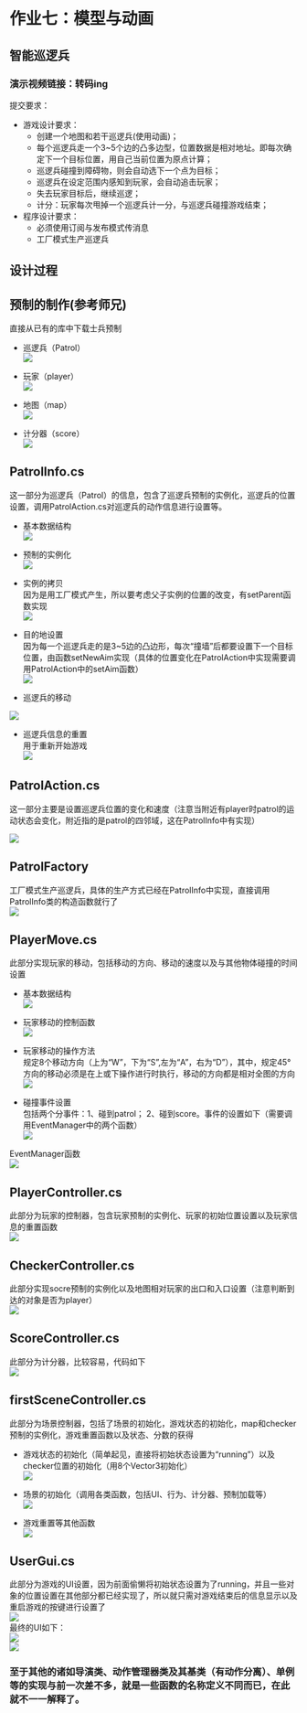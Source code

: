 # 作业七：模型与动画
## 智能巡逻兵  
### 演示视频链接：转码ing
提交要求：
- 游戏设计要求： 
   - 创建一个地图和若干巡逻兵(使用动画)；
   - 每个巡逻兵走一个3~5个边的凸多边型，位置数据是相对地址。即每次确定下一个目标位置，用自己当前位置为原点计算；
   - 巡逻兵碰撞到障碍物，则会自动选下一个点为目标；
   - 巡逻兵在设定范围内感知到玩家，会自动追击玩家；
   - 失去玩家目标后，继续巡逻；
   - 计分：玩家每次甩掉一个巡逻兵计一分，与巡逻兵碰撞游戏结束；
- 程序设计要求： 
   - 必须使用订阅与发布模式传消息 
   - 工厂模式生产巡逻兵  

## 设计过程    
## 预制的制作(参考师兄)  
直接从已有的库中下载士兵预制  
- 巡逻兵（Patrol）  
![](images/patrol0.png)  
  
- 玩家（player）  
![](images/player0.png)  
  
- 地图（map）  
![](images/map0.png)  
  
- 计分器（score）  
![](images/score0.png)  
  
  
    

## PatrolInfo.cs  
这一部分为巡逻兵（Patrol）的信息，包含了巡逻兵预制的实例化，巡逻兵的位置设置，调用PatrolAction.cs对巡逻兵的动作信息进行设置等。   
- 基本数据结构  
![](images/str.png)  
  
- 预制的实例化  
![](images/patrol1.png)  
  
- 实例的拷贝  
因为是用工厂模式产生，所以要考虑父子实例的位置的改变，有setParent函数实现  
![](images/par.png)  
  
- 目的地设置  
因为每一个巡逻兵走的是3~5边的凸边形，每次“撞墙”后都要设置下一个目标位置，由函数setNewAim实现（具体的位置变化在PatrolAction中实现需要调用PatrolAction中的setAim函数）  
![](images/aim.png)  
  
- 巡逻兵的移动  
  
![](images/move.png)  
  
- 巡逻兵信息的重置  
用于重新开始游戏  
![](images/reset.png)  
  
## PatrolAction.cs  
这一部分主要是设置巡逻兵位置的变化和速度（注意当附近有player时patrol的运动状态会变化，附近指的是patrol的四邻域，这在PatrolInfo中有实现）  
  
![](images/aim2.png)  
  
## PatrolFactory  
工厂模式生产巡逻兵，具体的生产方式已经在PatrolInfo中实现，直接调用PatrolInfo类的构造函数就行了  
![](images/fac.png)  
  
## PlayerMove.cs  
此部分实现玩家的移动，包括移动的方向、移动的速度以及与其他物体碰撞的时间设置  
- 基本数据结构  
![](images/str2.png)  
  
- 玩家移动的控制函数  
![](images/movecon.png)  
  
- 玩家移动的操作方法  
规定8个移动方向（上为“W”，下为“S”,左为“A”，右为“D”），其中，规定45°方向的移动必须是在上或下操作进行时执行，移动的方向都是相对全图的方向  
![](images/dir.png)  
  
- 碰撞事件设置  
包括两个分事件：1、碰到patrol； 2、碰到score。事件的设置如下（需要调用EventManager中的两个函数）  
![](images/peng.png)  
  
EventManager函数  
![](images/event.png)  
  
## PlayerController.cs
此部分为玩家的控制器，包含玩家预制的实例化、玩家的初始位置设置以及玩家信息的重置函数  
![](images/playercon.png)  
  
## CheckerController.cs  
此部分实现socre预制的实例化以及地图相对玩家的出口和入口设置（注意判断到达的对象是否为player）  
![](images/checker.png)  
  
## ScoreController.cs  
此部分为计分器，比较容易，代码如下  
![](images/scorecon.png)  
  
## firstSceneController.cs  
此部分为场景控制器，包括了场景的初始化，游戏状态的初始化，map和checker预制的实例化，游戏重置函数以及状态、分数的获得  
- 游戏状态的初始化（简单起见，直接将初始状态设置为“running”）以及checker位置的初始化（用8个Vector3初始化）  
![](images/ini.png)  
  
- 场景的初始化（调用各类函数，包括UI、行为、计分器、预制加载等）  
![](images/ini2.png)  
  
- 游戏重置等其他函数  
![](images/other.png)  
  
## UserGui.cs  
此部分为游戏的UI设置，因为前面偷懒将初始状态设置为了running，并且一些对象的位置设置在其他部分都已经实现了，所以就只需对游戏结束后的信息显示以及重启游戏的按键进行设置了  
![](images/GUI.png)  
最终的UI如下：  
![](images/UI.png)  
![](images/UI2.png)  

### 至于其他的诸如导演类、动作管理器类及其基类（有动作分离）、单例等的实现与前一次差不多，就是一些函数的名称定义不同而已，在此就不一一解释了。